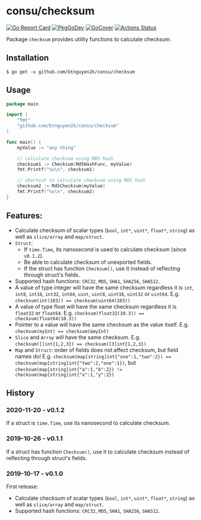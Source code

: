 # consu/checksum

[![Go Report Card](https://goreportcard.com/badge/github.com/btnguyen2k/consu)](https://goreportcard.com/report/github.com/btnguyen2k/consu)
[![PkgGoDev](https://pkg.go.dev/badge/github.com/btnguyen2k/consu/checksum)](https://pkg.go.dev/github.com/btnguyen2k/consu/checksum)
[![GoCover](https://img.shields.io/badge/coverage-GoCover-YellowGreen.svg)](https://gocover.io/github.com/btnguyen2k/consu/checksum)
[![Actions Status](https://github.com/btnguyen2k/consu/workflows/checksum/badge.svg)](https://github.com/btnguyen2k/consu/actions)

Package `checksum` provides utility functions to calculate checksum.

## Installation

```shell
$ go get -u github.com/btnguyen2k/consu/checksum
```

## Usage

```go
package main

import (
	"fmt"
	"github.com/btnguyen2k/consu/checksum"
)

func main() {
	myValue := "any thing"

	// calculate checksum using MD5 hash
	checksum1 := Checksum(Md5HashFunc, myValue)
	fmt.Printf("%x\n", checksum1)

	// shortcut to calculate checksum using MD5 hash
	checksum2 := Md5Checksum(myValue)
	fmt.Printf("%x\n", checksum2)
}
```

## Features:

- Calculate checksum of scalar types (`bool`, `int*`, `uint*`, `float*`, `string`) as well as `slice/array` and `map/struct`.
- `Struct`:
  - If `time.Time`, its nanosecond is used to calculate checksum (since `v0.1.2`).
  - Be able to calculate checksum of unexported fields.
  - If the struct has function `Checksum()`, use it instead of reflecting through struct's fields.
- Supported hash functions: `CRC32`, `MD5`, `SHA1`, `SHA256`, `SHA512`.
- A value of type integer will have the same checksum regardless it is `int`, `int8`, `int16`, `int32`, `int64`, `uint`, `uint8`, `uint16`, `uint32` or `uint64`.
E.g. `checksum(int(103)) == checksum(uint64(103))`
- A value of type float will have the same checksum regardless it is `float32` or `float64`.
E.g. `checksum(float32(10.3)) == checksum(float64(10.3))`
- Pointer to a value will have the same checksum as the value itself.
E.g. `checksum(myInt) == checksum(&myInt)`
- `Slice` and `Array` will have the same checksum.
E.g. `checksum([]int{1,2,3}) == checksum([3]int{1,2,3})`
- `Map` and `Struct`: order of fields does not affect checksum, but field names do!
E.g. `checksum(map[string]int{"one":1,"two":2}) == checksum(map[string]int{"two":2,"one":1})`,
but `checksum(map[string]int{"a":1,"b":2}) != checksum(map[string]int{"x":1,"y":2})`


## History

### 2020-11-20 - v0.1.2

If a struct is `time.Time`, use its nanosecond to calculate checksum.

### 2019-10-26 - v0.1.1

If a struct has function `Checksum()`, use it to calculate checksum instead of reflecting through struct's fields.

### 2019-10-17 - v0.1.0

First release:
- Calculate checksum of scalar types (`bool`, `int*`, `uint*`, `float*`, `string`) as well as `slice/array` and `map/struct`.
- Supported hash functions: `CRC32`, `MD5`, `SHA1`, `SHA256`, `SHA512`.
